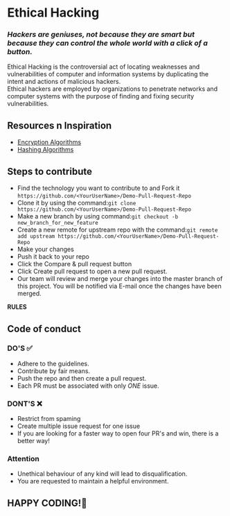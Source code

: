 # Ethical Hacking 

### _Hackers are geniuses, not because they are smart but because they can control the whole world with a click of a button._



<p>Ethical Hacking is the controversial act of locating weaknesses and vulnerabilities of computer and information systems by duplicating the intent and actions of malicious hackers.<br>Ethical hackers are employed by organizations to penetrate networks and computer systems with the purpose of finding and fixing security vulnerabilities.</p>

## Resources n Inspiration
- [Encryption Algorithms](https://www.toptenreviews.com/encryption-algorithms)
- [Hashing Algorithms](https://blog.jscrambler.com/hashing-algorithms/)
## Steps to contribute
* Find the technology you want to contribute to and Fork it `https://github.com/<YourUserName>/Demo-Pull-Request-Repo`
* Clone it by using the command:`git clone https://github.com/<YourUserName>/Demo-Pull-Request-Repo`
* Make a new branch by using command:`git checkout -b new_branch_for_new_feature`
* Create a new remote for upstream repo with the command:`git remote add upstream https://github.com/<YourUserName>/Demo-Pull-Request-Repo`
* Make your changes
* Push it back to your repo
* Click the Compare & pull request button
* Click Create pull request to open a new pull request.
* Our team will review and merge your changes into the master branch of this project. You will be notified via E-mail once the changes have been merged.
 
**RULES**
## Code of conduct 
### DO'S ✅
* Adhere to the guidelines.
* Contribute by fair means.
* Push the repo and then create a pull request.
* Each PR must be associated with only *ONE* issue.

### DONT'S ❌
* Restrict from spaming
* Create multiple issue request for one issue
* If you are looking for a faster way to open four PR's and win, there is a better way!

### Attention 
* Unethical behaviour of any kind will lead to disqualification.
* You are requested to maintain a helpful environment.

## HAPPY CODING!🙂
